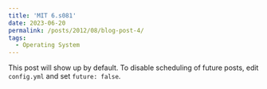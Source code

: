 ```yaml
---
title: 'MIT 6.s081'
date: 2023-06-20
permalink: /posts/2012/08/blog-post-4/
tags:
  - Operating System
---
```


This post will show up by default. To disable scheduling of future posts, edit `config.yml` and set `future: false`. 
